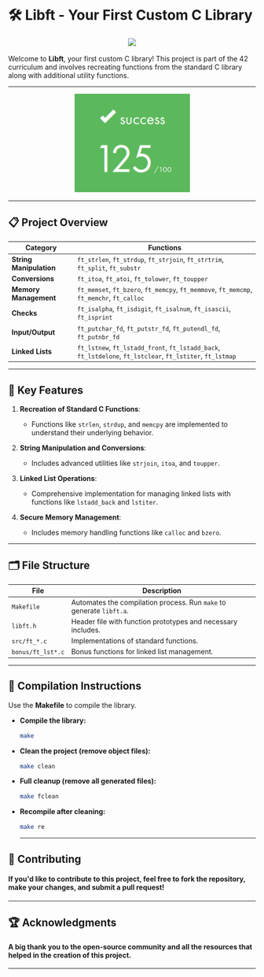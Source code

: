 # 🛠️ Libft - Your First Custom C Library

<p align="center">
  <img src="https://velog.velcdn.com/images/paul2021_r/post/41815d69-186e-4ea7-bcb7-53274e491273/libft.png" />
</p>

Welcome to **Libft**, your first custom C library! This project is part of the 42 curriculum and involves recreating functions from the standard C library along with additional utility functions.

---

<div align="center">
  <img height="200" src="https://raw.githubusercontent.com/Benjamin-poisson/My_image_bank/refs/heads/main/born2beroot_succes.png"  />
</div>

---

## 📋 Project Overview

| **Category**            | **Functions**                                                                                           |
|-------------------------|--------------------------------------------------------------------------------------------------------|
| **String Manipulation**  | `ft_strlen`, `ft_strdup`, `ft_strjoin`, `ft_strtrim`, `ft_split`, `ft_substr`                         |
| **Conversions**          | `ft_itoa`, `ft_atoi`, `ft_tolower`, `ft_toupper`                                                      |
| **Memory Management**    | `ft_memset`, `ft_bzero`, `ft_memcpy`, `ft_memmove`, `ft_memcmp`, `ft_memchr`, `ft_calloc`             |
| **Checks**               | `ft_isalpha`, `ft_isdigit`, `ft_isalnum`, `ft_isascii`, `ft_isprint`                                  |
| **Input/Output**         | `ft_putchar_fd`, `ft_putstr_fd`, `ft_putendl_fd`, `ft_putnbr_fd`                                      |
| **Linked Lists**         | `ft_lstnew`, `ft_lstadd_front`, `ft_lstadd_back`, `ft_lstdelone`, `ft_lstclear`, `ft_lstiter`, `ft_lstmap` |

---

## 🚀 Key Features

1. **Recreation of Standard C Functions**:
   - Functions like `strlen`, `strdup`, and `memcpy` are implemented to understand their underlying behavior.

2. **String Manipulation and Conversions**:
   - Includes advanced utilities like `strjoin`, `itoa`, and `toupper`.

3. **Linked List Operations**:
   - Comprehensive implementation for managing linked lists with functions like `lstadd_back` and `lstiter`.

4. **Secure Memory Management**:
   - Includes memory handling functions like `calloc` and `bzero`.

---

## 🗂️ File Structure

| **File**                | **Description**                                                                                        |
|-------------------------|--------------------------------------------------------------------------------------------------------|
| `Makefile`              | Automates the compilation process. Run `make` to generate `libft.a`.                                   |
| `libft.h`               | Header file with function prototypes and necessary includes.                                           |
| `src/ft_*.c`            | Implementations of standard functions.                                                                |
| `bonus/ft_lst*.c`       | Bonus functions for linked list management.                                                           |

---

## 🔧 Compilation Instructions

Use the **Makefile** to compile the library.

- **Compile the library:**
  ```bash
  make
- **Clean the project (remove object files):**
  ```bash
  make clean
- **Full cleanup (remove all generated files):**
  ```bash
  make fclean
- **Recompile after cleaning:**
  ```bash
  make re
  ```
  ---

## 🤝 Contributing
#### If you'd like to contribute to this project, feel free to fork the repository, make your changes, and submit a pull request!
---
## 🏆 Acknowledgments
#### A big thank you to the open-source community and all the resources that helped in the creation of this project.
---
